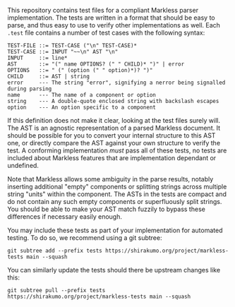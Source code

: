 This repository contains test files for a compliant Markless parser implementation. The tests are written in a format that should be easy to parse, and thus easy to use to verify other implementations as well. Each `.test` file contains a number of test cases with the following syntax:

    TEST-FILE ::= TEST-CASE ("\n" TEST-CASE)*
    TEST-CASE ::= INPUT "~~\n" AST "\n"
    INPUT     ::= line*
    AST       ::= "(" name OPTIONS? (" " CHILD)* ")" | error
    OPTIONS   ::= " (" (option (" " option)*)? ")"
    CHILD     ::= AST | string
    error     --- The string "error", signifying a nerror being signalled during parsing
    name      --- The name of a component or option
    string    --- A double-quote enclosed string with backslash escapes
    option    --- An option specific to a component

If this definition does not make it clear, looking at the test files surely will. The AST is an agnostic representation of a parsed Markless document. It should be possible for you to convert your internal structure to this AST one, or directly compare the AST against your own structure to verify the test. A conforming implementation *must* pass all of these tests, no tests are included about Markless features that are implementation dependant or undefined.
    
Note that Markless allows some ambiguity in the parse results, notably inserting additional "empty" components or splitting strings across multiple string "units" within the component. The ASTs in the tests are compact and do not contain any such empty components or superfluously split strings. You should be able to make your AST match fuzzily to bypass these differences if necessary easily enough.

You may include these tests as part of your implementation for automated testing. To do so, we recommend using a git subtree:

    git subtree add --prefix tests https://shirakumo.org/project/markless-tests main --squash

You can similarly update the tests should there be upstream changes like this:

    git subtree pull --prefix tests https://shirakumo.org/project/markless-tests main --squash
